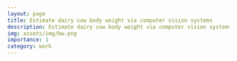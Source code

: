 ```yaml
---
layout: page
title: Estimate dairy cow body weight via computer vision systems
description: Estimate dairy cow body weight via computer vision systems
img: assets/img/bw.png
importance: 1
category: work
---
```

